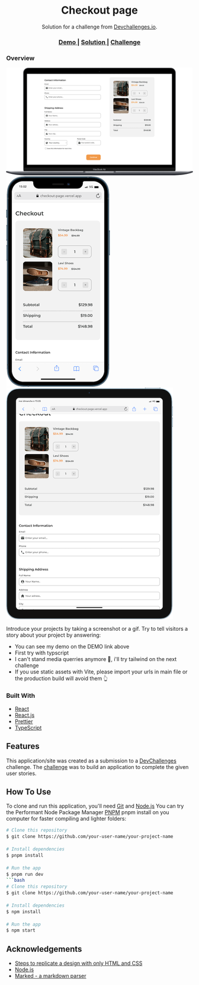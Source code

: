 <!-- Please update value in the {}  -->

<h1 align="center">Checkout page</h1>

<div align="center">
   Solution for a challenge from  <a href="http://devchallenges.io" target="_blank">Devchallenges.io</a>.
</div>

<div align="center">
  <h3>
    <a href="https://checkout-page.vercel.app/">
      Demo
    </a>
    <span> | </span>
    <a href="https://github.com/maax6/checkout-page">
      Solution
    </a>
    <span> | </span>
    <a href="https://devchallenges.io/challenges/0J1NxxGhOUYVqihwegfO">
      Challenge
    </a>
  </h3>
</div>

### Overview

![screenshot](https://github.com/maax6/checkout-page/blob/master/public/screeshotsDemo/macbookairScreenshot.png?raw=true)
![screenshot](https://github.com/maax6/checkout-page/blob/master/public/screeshotsDemo/iphonescreenshot.png?raw=true)
![screenshot](https://github.com/maax6/checkout-page/blob/master/public/screeshotsDemo/ipadminiScreenshot.png?raw=true)

Introduce your projects by taking a screenshot or a gif. Try to tell visitors a story about your project by answering:

- You can see my demo on the DEMO link above
- First try with typscript
- I can't stand media querries anymore 🤗, i'll try tailwind on the next challenge
- If you use static assets with Vite, please import your urls in main file or the production build will avoid them 👆

### Built With

<!-- This section should list any major frameworks that you built your project using. Here are a few examples.-->

- [React](https://reactjs.org/)
- [React.js](https://fr.legacy.reactjs.org/)
- [Prettier](https://prettier.io/)
- [TypeScript](https://www.typescriptlang.org)


## Features

<!-- List the features of your application or follow the template. Don't share the figma file here :) -->

This application/site was created as a submission to a [DevChallenges](https://devchallenges.io/challenges) challenge. The [challenge](https://devchallenges.io/challenges/0J1NxxGhOUYVqihwegfO) was to build an application to complete the given user stories.


## How To Use


To clone and run this application, you'll need [Git](https://git-scm.com) and [Node.js](https://nodejs.org/en/download/) 
You can try the Performant Node Package Manager [PNPM](https://pnpm.io/installation) pnpm install on you computer for faster compiling and lighter folders:

```bash
# Clone this repository
$ git clone https://github.com/your-user-name/your-project-name

# Install dependencies
$ pnpm install

# Run the app
$ pnpm run dev
```bash
# Clone this repository
$ git clone https://github.com/your-user-name/your-project-name

# Install dependencies
$ npm install

# Run the app
$ npm start
```

## Acknowledgements

<!-- This section should list any articles or add-ons/plugins that helps you to complete the project. This is optional but it will help you in the future. For exmpale -->

- [Steps to replicate a design with only HTML and CSS](https://devchallenges-blogs.web.app/how-to-replicate-design/)
- [Node.js](https://nodejs.org/)
- [Marked - a markdown parser](https://github.com/chjj/marked)
